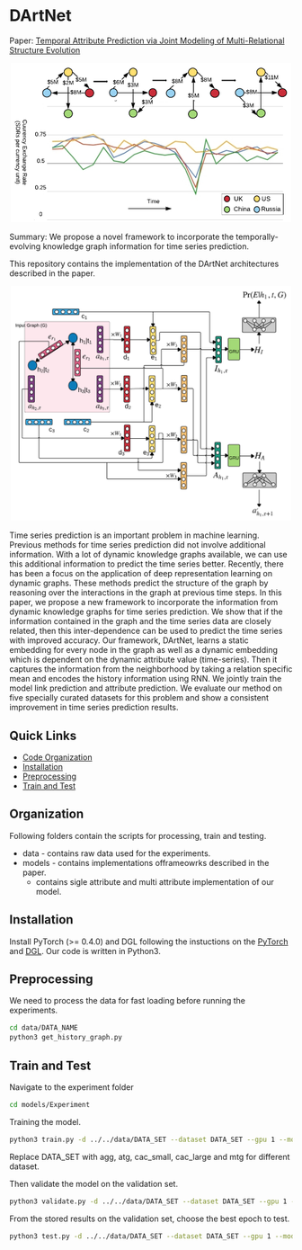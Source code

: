 # DArtNet

Paper: [Temporal Attribute Prediction via Joint Modeling of Multi-Relational Structure Evolution]()

<p align="center"><img src="figures/dag3.png" width="500"/></p>

Summary: We propose a novel framework to incorporate the temporally-evolving knowledge graph information for time series prediction.

This repository contains the implementation of the DArtNet architectures described in the paper.

<p align="center"><img src="figures/network_final.png" width="500"/></p>

Time series prediction is an important problem in machine learning. Previous methods for time series prediction did not involve additional information. With a lot of dynamic knowledge graphs available, we can use this additional information to predict the time series better. Recently, there has been a focus on the application of deep representation learning on dynamic graphs. These methods predict the structure of the graph by reasoning over the interactions in the graph at previous time steps. In this paper, we propose a new framework to incorporate the information from dynamic knowledge graphs for time series prediction. We show that if the information contained in the graph and the time series data are closely related, then this inter-dependence can be used to predict the time series with improved accuracy. Our framework, DArtNet, learns a static embedding for every node in the graph as well as a dynamic embedding which is dependent on the dynamic attribute value (time-series). Then it captures the information from the neighborhood by taking a relation specific mean and encodes the history information using RNN. We jointly train the model link prediction and attribute prediction. We evaluate our method on five specially curated datasets for this problem and show a consistent improvement in time series prediction results. 

## Quick Links
- [Code Organization](#Organization)
- [Installation](#Installation)
- [Preprocessing](#Preprocessing)
- [Train and Test](#Train-and-Test)

## Organization
Following folders contain the scripts for processing, train and testing.
- data - contains raw data used for the experiments.
- models - contains implementations offrameowrks described in the paper. 
    - contains sigle attribute and multi attribute implementation of our model.

## Installation
Install PyTorch (>= 0.4.0) and DGL following the instuctions on the [PyTorch](https://pytorch.org/) and [DGL](https://www.dgl.ai).
Our code is written in Python3.

## Preprocessing

We need to process the data for fast loading before running the experiments.

```bash
cd data/DATA_NAME
python3 get_history_graph.py
```

## Train and Test

Navigate to the experiment folder

```bash
cd models/Experiment
```

Training the model.
```bash
python3 train.py -d ../../data/DATA_SET --dataset DATA_SET --gpu 1 --model 1 --dropout 0.5 --n-hidden 200 --lr 1e-3 --max-epochs 2 --batch-size 500 --gamma 1 --retrain 0
```
Replace DATA_SET with agg, atg, cac_small, cac_large and mtg for different dataset.

Then validate the model on the validation set.
```bash
python3 validate.py -d ../../data/DATA_SET --dataset DATA_SET --gpu 1 --model 1 --dropout 0 --n-hidden 200 --batch-size 500 --gamma 1
```

From the stored results on the validation set, choose the best epoch to test.
```bash
python3 test.py -d ../../data/DATA_SET --dataset DATA_SET --gpu 1 --model 1 --dropout 0 --n-hidden 200 --batch-size 50 --gamma 1 --epoch EPOCH
```
